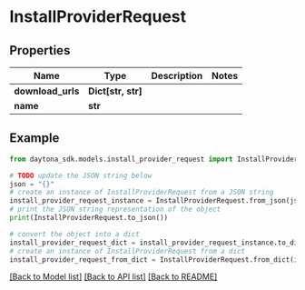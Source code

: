 # InstallProviderRequest


## Properties

Name | Type | Description | Notes
------------ | ------------- | ------------- | -------------
**download_urls** | **Dict[str, str]** |  | 
**name** | **str** |  | 

## Example

```python
from daytona_sdk.models.install_provider_request import InstallProviderRequest

# TODO update the JSON string below
json = "{}"
# create an instance of InstallProviderRequest from a JSON string
install_provider_request_instance = InstallProviderRequest.from_json(json)
# print the JSON string representation of the object
print(InstallProviderRequest.to_json())

# convert the object into a dict
install_provider_request_dict = install_provider_request_instance.to_dict()
# create an instance of InstallProviderRequest from a dict
install_provider_request_from_dict = InstallProviderRequest.from_dict(install_provider_request_dict)
```
[[Back to Model list]](../README.md#documentation-for-models) [[Back to API list]](../README.md#documentation-for-api-endpoints) [[Back to README]](../README.md)



